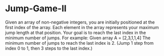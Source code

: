 # Jump-Game-II
Given an array of non-negative integers, you are initially positioned at the first index of the array.  Each element in the array represents your maximum jump length at that position.  Your goal is to reach the last index in the minimum number of jumps.  For example: Given array A = [2,3,1,1,4]  The minimum number of jumps to reach the last index is 2. (Jump 1 step from index 0 to 1, then 3 steps to the last index.)
